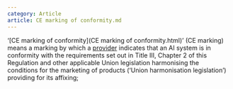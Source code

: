 ```yaml
---
category: Article
article: CE marking of conformity.md
---
```


‘[CE marking of conformity](CE marking of conformity.html)’ (CE marking) means a marking by which a [provider](provider.html) indicates that an AI system is in conformity with the requirements set out in Title III, Chapter 2 of this Regulation and other applicable Union legislation harmonising the conditions for the marketing of products (‘Union harmonisation legislation’) providing for its affixing;